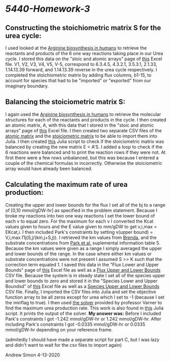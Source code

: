 # *5440-Homework-3*

## Constructing the stoichiometric matrix S for the urea cycle:
I used looked at the [Arginine biosynthesis in humans](https://www.genome.jp/kegg-bin/show_pathway?org_name=hsa&mapno=00220&mapscale=&show_description=hide) to retrieve the reactants and products of the 6 one way reactions taking place in our Urea cycle. I stored this data on the "stoic and atomic arrays" page of [this](https://github.com/AndrewSimon-20/5440-Homework-3/blob/master/Stoic%20and%20Atomic%20Arrays%20with%20labels.xlsx) Excel file. V1, V2, V3, V4, V5, V-5, correspond to 6.3.4.5, 4.3.2.1, 3.5.3.1, 2.1.33, 1.14.13.39 forward, and 1.14.13.39 reverse in the urea cycle respectively. I completed the stoichiometric matrix by adding flux columns, b1-15, to account for species that had to be "imported" or "exported" from our imaginary boundary. 


## Balancing the stoiciometric matrix S:
I again used the [Arginine biosynthesis in humans](https://www.genome.jp/kegg-bin/show_pathway?org_name=hsa&mapno=00220&mapscale=&show_description=hide) to retrieve the molecular structures for each of the reactants and products in the cycle. I then created an atomic matrix, A, with this data that I stored in the "stoic and atomic arrays" page of [this](https://github.com/AndrewSimon-20/5440-Homework-3/blob/master/Stoic%20and%20Atomic%20Arrays%20with%20labels.xlsx) Excel file. I then created two separate CSV files of the [atomic matrix](https://github.com/AndrewSimon-20/5440-Homework-3/blob/master/Atomic%20Array.csv) and the [stoiciometric matrix](https://github.com/AndrewSimon-20/5440-Homework-3/blob/master/Stoic%20Array.csv) to be able to import them into Julia. I then created [this](https://github.com/AndrewSimon-20/5440-Homework-3/blob/master/AndrewSimonHomework3) Julia script to check if the stoiciometric matrix was balanced by creating the new matrix E = A'S. I added a loop to check if the 6 reactions were balanced and to print the reaction rows if they were not. At first there were a few rows unbalanced, but this was because I entered a couple of the chemical formulas in incorrectly. Otherwise the stoiciometric array would have already been balanced.


## Calculating the maximum rate of urea production:
Creating the upper and lower bounds for the flux I set all of the bj to a range of [0,10 mmol/gDW-hr] as specified in the problem statement. Because I broke my reactions into two one way reactions I set the lower bound of each v to equal zero. For the maximum for each v I converted the Kcat values given to hours and the E value given to mm/gDW to get v,i,max = EKcat,i. I then included Park's constraints by setting v(upper bound) = V,i,max Πj(S,j/(km,j+S,j)). I retrieved the km values from [Brenda](https://www.brenda-enzymes.org/), and the substrate concentrations from [Park et al.](https://www.ncbi.nlm.nih.gov/pubmed/27159581) suplemental information table 5. Because the km values were given as a range I simply averaged the upper and lower bounds of the range. In the case where either km values or substrate concentrations were not present I assumed S >> K such that the correction term equaled 1. I saved this data in the "Flux Lower and Upper Bounds" page of [this](https://github.com/AndrewSimon-20/5440-Homework-3/blob/master/Stoic%20and%20Atomic%20Arrays%20with%20labels.xlsx) Excel file as well as a [Flux Upper and Lower Bounds](https://github.com/AndrewSimon-20/5440-Homework-3/blob/master/Flux%20Upper%20and%20Lower%20Bounds.csv) CSV file. Because the system is in steady state I set all of the species upper and lower bounds to zero and stored it in the "Species Lower and Upper Boundsd" of [this](https://github.com/AndrewSimon-20/5440-Homework-3/blob/master/Stoic%20and%20Atomic%20Arrays%20with%20labels.xlsx) Excel file as well as a [Species Upper and Lower Bounds](https://github.com/AndrewSimon-20/5440-Homework-3/blob/master/Species%20Upper%20and%20Lower%20Bounds.csv) CSV file. Finally, I imported the CSV files into Julia and set the objective function array to be all zeros except for urea which I set to -1 (because I set the minflag to true). I then used [the solver](https://github.com/AndrewSimon-20/5440-Homework-3/blob/master/Flux.jl) provided by professor Varner to find the maximum urea production rate. This work is also found in [this](https://github.com/AndrewSimon-20/5440-Homework-3/blob/master/AndrewSimonHomework3) Julia script. It prints the output of the solver. __My answer was:__ Before I included Park's constraints I got -1.242 mmol/gDW-hr or 1.242 mmol/gDW-hr. After including Park's constraints I got -0.0335 mmol/gDW-hr or 0.0335 mmol/gDW-hr depending on your reference frame. 

(admitedly I should have made a separate script for part C, but I was lazy and didn't want to wait for the csv files to import again)

Andrew Simon 4-13-2020
